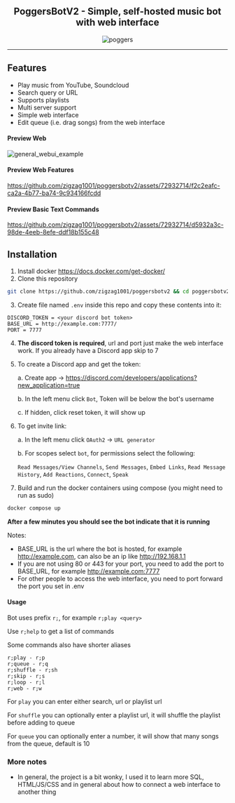 <h2 align="center"> PoggersBotV2 - Simple, self-hosted music bot with web interface </h2>

<p align="center">
    <img src="https://i.ibb.co/Nyy13p0/poggers.png" alt="poggers">
</p>

---


## Features

- Play music from YouTube, Soundcloud
- Search query or URL
- Supports playlists
- Multi server support
- Simple web interface
- Edit queue (i.e. drag songs) from the web interface

#### Preview Web
![general_webui_example](https://github.com/zigzag1001/poggersbotv2/assets/72932714/39e4dfaa-100c-4414-8fad-2a50c23b233f)
#### Preview Web Features
https://github.com/zigzag1001/poggersbotv2/assets/72932714/f2c2eafc-ca2a-4b77-ba74-9c934166fcdd
#### Preview Basic Text Commands
https://github.com/zigzag1001/poggersbotv2/assets/72932714/d5932a3c-98de-4eeb-8efe-ddf18b155c48



## Installation

1. Install docker
https://docs.docker.com/get-docker/
2. Clone this repository
```bash
git clone https://github.com/zigzag1001/poggersbotv2 && cd poggersbotv2
```
3. Create file named `.env` inside this repo and copy these contents into it:
```env
DISCORD_TOKEN = <your discord bot token>
BASE_URL = http://example.com:7777/
PORT = 7777
```
4. **The discord token is required**, url and port just make the web interface work. If you already have a Discord app skip to 7
5. To create a Discord app and get the token: 

   a. Create app -> https://discord.com/developers/applications?new_application=true

   b. In the left menu click `Bot`, Token will be below the bot's username

   c. If hidden, click reset token, it will show up
6. To get invite link:

    a. In the left menu click `OAuth2` -> `URL generator`

    b. For scopes select `bot`, for permissions select the following:

    `Read Messages/View Channels`, `Send Messages`, `Embed Links`, `Read Message History`, `Add Reactions`, `Connect`, `Speak`
7. Build and run the docker containers using compose (you might need to run as sudo)
```bash
docker compose up
```

**After a few minutes you should see the bot indicate that it is running**

Notes:
- BASE_URL is the url where the bot is hosted, for example http://example.com, can also be an ip like http://192.168.1.1
- If you are not using 80 or 443 for your port, you need to add the port to BASE_URL, for example http://example.com:7777
- For other people to access the web interface, you need to port forward the port you set in .env

#### Usage

Bot uses prefix `r;`, for example `r;play <query>`

Use `r;help` to get a list of commands

Some commands also have shorter aliases
```
r;play - r;p
r;queue - r;q
r;shuffle - r;sh
r;skip - r;s
r;loop - r;l
r;web - r;w
```

For `play` you can enter either search, url or playlist url

For `shuffle` you can optionally enter a playlist url, it will shuffle the playlist before adding to queue

For `queue` you can optionally enter a number, it will show that many songs from the queue, default is 10

### More notes
- In general, the project is a bit wonky, I used it to learn more SQL, HTML/JS/CSS and in general about how to connect a web interface to another thing
